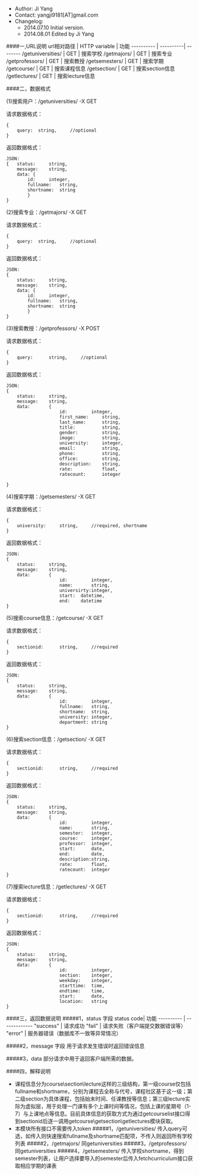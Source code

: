 - Author: Ji Yang
- Contact: yangji9181[AT]gmail.com
- Changelog: 
    - 2014.07.10 Initial version.
    - 2014.08.01 Edited by Ji Yang
 
####一,URL说明
url相对路径  | HTTP variable | 功能 
----------     | ----------| -------- 
/getuniversities/ 	|    GET	|   搜索学校
/getmajors/		   	|    GET	|   搜索专业
/getprofessors/		|    GET	|   搜索教授
/getsemesters/		|    GET	|   搜索学期
/getcourse/			|    GET	|   搜索课程信息
/getsection/		|    GET	|   搜索section信息
/getlectures/		|    GET	|   搜索lecture信息

####二，数据格式

(1)搜索用户：/getuniversities/	-X GET

请求数据格式：
	
	{
	    query:  string,		//optional
	}

返回数据格式：

	JSON:
	{	status:		string,
		message:	string,
		data: {
			id: 	integer,
			fullname:	string,
			shortname:	string
			}
	}
	
(2)搜索专业：/getmajors/	-X GET

请求数据格式：

	{
		query:  string,		//optional
	}

返回数据格式：

	JSON:
	{
		status:		string,
		message:	string,
		data: {
			id: 	integer,
			fullname:	string,
			shortname:	string
			}
	}

(3)搜索教授：/getprofessors/	-X POST

请求数据格式：

	{
		query:		string,		//optional	
	}
	
返回数据格式：

	JSON:
	{
		status:		string,
		message:	string,
		data:		{
						id:			integer,	
						first_name:		string,
						last_name:		string,
						title:			string,
						gender:			string,
						image:			string,
						university:		integer,
						email:			string,
						phone:			string,
						office:			string,
						description:	string,
						rate:			float,
						ratecount:		integer
						
	}
		
(4)搜索学期：/getsemesters/	-X GET

请求数据格式：

	{
		university:		string,		//required, shortname		
	}

返回数据格式：

	JSON:
	{
		status:		string,
		message:	string,
		data:		{
						id:			integer,	
						name:		string,
						universirty:integer,
						start:	datetime,
						end:	datetime
	}

(5)搜索course信息：/getcourse/ -X GET

请求数据格式：

	{
		sectionid:		string,		//required
	}
	
返回数据格式：

	JSON:
	{
		status:		string,
		message:	string,
		data:		{
						id:			integer,	
						fullname:	string,
						shortname:	string,
						university:	integer,
						department:	string
	}

	
(6)搜索section信息：/getsection/ -X GET

请求数据格式：

	{
		sectionid:		string,		//required
	}
	
返回数据格式：

	JSON:
	{
		status:		string,
		message:	string,
		data:		{
						id:			integer,	
						name:		string,
						semester:	integer,
						course:		integer,
						professor:	integer,
						start:		date,
						end:		date,
						description:string,
						rate:		float,
						ratecount:	integer
	}
	
(7)搜索lecture信息：/getlectures/ -X GET

请求数据格式：

	{
		sectionid:		string,		//required
	}
	
返回数据格式：

	JSON:
	{
		status:		string,
		message:	string,
		data:		{
						id:			integer,	
						section:	integer,
						weekday:	integer,
						starttime:	time,
						endtime:	time,
						start:		date,
						location:	string
	}
	

####三，返回数据说明
#####1，status 字段
status code| 功能
---------- | ------------- 
"success" |    请求成功 
"fail"    |    请求失败（客户端提交数据错误等）    
"error"   |    服务器错误（数据库不一致等异常情况）

#####2，message 字段
用于请求发生错误时返回错误信息

#####3，data
部分请求中用于返回客户端所需的数据。

####四，解释说明
- 课程信息分为course\section\lecture这样的三级结构，第一级course仅包括fullname和shortname，分别为课程去全称与代号，课程社区基于这一级；第二级section为具体课程，包括始末时间、任课教授等信息；第三级lecture实际为虚拟层，用于处理一门课有多个上课时间等情况，包括上课的星期号（1-7）与上课地点等信息。目前具体信息的获取方式为通过getcourselist接口得到sectionid后逐一调用getcourse\getsection\getlectures模块获取。
- 本模块所有接口不需要传入token
#####1，/getuniversities/ 
传入query可选，如传入则快速搜索fullname及shortname匹配项，不传入则返回所有学校列表
#####2，/getmajors/
同getuniversities
#####3，/getprofessors/
同getuniversities
#####4，/getsemesters/
传入学校shortname，得到semester列表，让用户选择要导入的semester后传入fetchcurriculum接口获取相应学期的课表
 
	
	